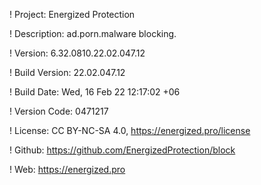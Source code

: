 ! Project: Energized Protection

! Description: ad.porn.malware blocking.

! Version: 6.32.0810.22.02.047.12

! Build Version: 22.02.047.12

! Build Date: Wed, 16 Feb 22 12:17:02 +06

! Version Code: 0471217

! License: CC BY-NC-SA 4.0, https://energized.pro/license

! Github: https://github.com/EnergizedProtection/block

! Web: https://energized.pro
